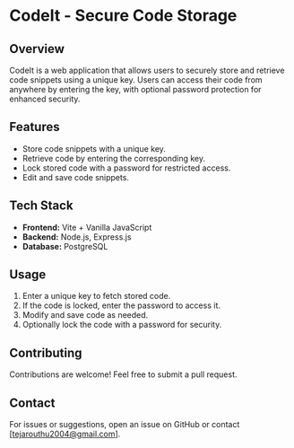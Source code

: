 # CodeIt - Secure Code Storage

## Overview
CodeIt is a web application that allows users to securely store and retrieve code snippets using a unique key. Users can access their code from anywhere by entering the key, with optional password protection for enhanced security.

## Features
- Store code snippets with a unique key.
- Retrieve code by entering the corresponding key.
- Lock stored code with a password for restricted access.
- Edit and save code snippets.

## Tech Stack
- **Frontend:** Vite + Vanilla JavaScript
- **Backend:** Node.js, Express.js
- **Database:** PostgreSQL

## Usage
1. Enter a unique key to fetch stored code.
2. If the code is locked, enter the password to access it.
3. Modify and save code as needed.
4. Optionally lock the code with a password for security.

## Contributing
Contributions are welcome! Feel free to submit a pull request.

## Contact
For issues or suggestions, open an issue on GitHub or contact [tejarouthu2004@gmail.com].

